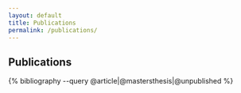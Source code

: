 ```yaml
---
layout: default
title: Publications
permalink: /publications/
---
```


## Publications

<div class="mdl-grid">
	{% bibliography --query @article|@mastersthesis|@unpublished %}
</div>